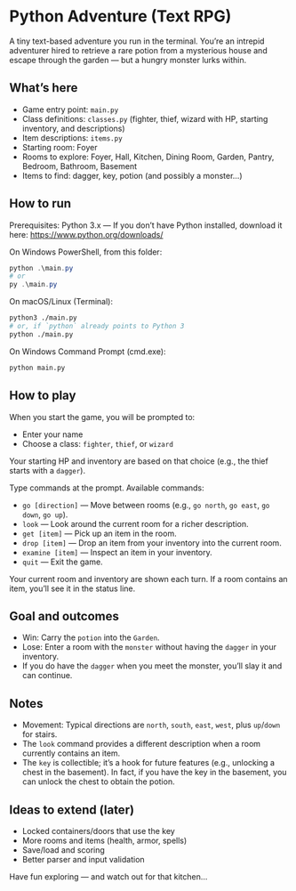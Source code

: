 # Python Adventure (Text RPG)

A tiny text-based adventure you run in the terminal. You’re an intrepid adventurer hired to retrieve a rare potion from a mysterious house and escape through the garden — but a hungry monster lurks within.

## What’s here
- Game entry point: `main.py`
- Class definitions: `classes.py` (fighter, thief, wizard with HP, starting inventory, and descriptions)
- Item descriptions: `items.py`
- Starting room: Foyer
- Rooms to explore: Foyer, Hall, Kitchen, Dining Room, Garden, Pantry, Bedroom, Bathroom, Basement
- Items to find: dagger, key, potion (and possibly a monster…)

## How to run
Prerequisites: Python 3.x — If you don’t have Python installed, download it here: https://www.python.org/downloads/

On Windows PowerShell, from this folder:

```powershell
python .\main.py
# or
py .\main.py
```

On macOS/Linux (Terminal):

```bash
python3 ./main.py
# or, if `python` already points to Python 3
python ./main.py
```

On Windows Command Prompt (cmd.exe):

```cmd
python main.py
``` 

## How to play
When you start the game, you will be prompted to:
- Enter your name
- Choose a class: `fighter`, `thief`, or `wizard`

Your starting HP and inventory are based on that choice (e.g., the thief starts with a `dagger`).

Type commands at the prompt. Available commands:

- `go [direction]` — Move between rooms (e.g., `go north`, `go east`, `go down`, `go up`).
- `look` — Look around the current room for a richer description.
- `get [item]` — Pick up an item in the room.
- `drop [item]` — Drop an item from your inventory into the current room.
- `examine [item]` — Inspect an item in your inventory.
- `quit` — Exit the game.

Your current room and inventory are shown each turn. If a room contains an item, you’ll see it in the status line.

## Goal and outcomes
- Win: Carry the `potion` into the `Garden`.
- Lose: Enter a room with the `monster` without having the `dagger` in your inventory.
- If you do have the `dagger` when you meet the monster, you’ll slay it and can continue.

## Notes
- Movement: Typical directions are `north`, `south`, `east`, `west`, plus `up`/`down` for stairs.
- The `look` command provides a different description when a room currently contains an item.
- The `key` is collectible; it’s a hook for future features (e.g., unlocking a chest in the basement). In fact, if you have the key in the basement, you can unlock the chest to obtain the potion.

## Ideas to extend (later)
- Locked containers/doors that use the key
- More rooms and items (health, armor, spells)
- Save/load and scoring
- Better parser and input validation

Have fun exploring — and watch out for that kitchen…